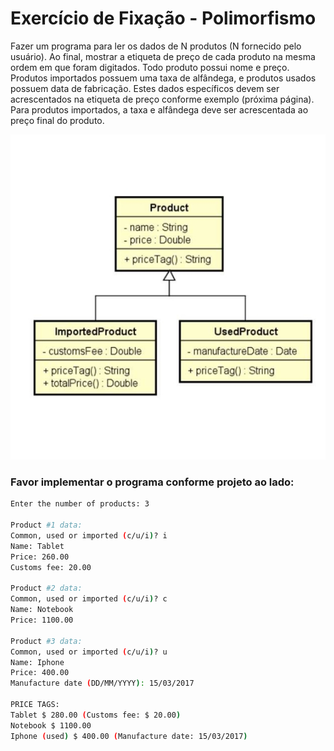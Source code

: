 # Exercício de Fixação - Polimorfismo

Fazer um programa para ler os dados de N produtos (N fornecido pelo usuário). Ao final, mostrar a etiqueta de preço de cada produto na mesma ordem em que foram digitados.
Todo produto possui nome e preço. Produtos importados possuem uma taxa de alfândega, e produtos usados possuem data de fabricação.
Estes dados específicos devem ser acrescentados na etiqueta de preço conforme exemplo (próxima página). Para produtos importados, a taxa e alfândega deve ser acrescentada ao preço final do produto.

![Diagrama de Classes](img.jpg)

### Favor implementar o programa conforme projeto ao lado:

```bash
Enter the number of products: 3

Product #1 data:
Common, used or imported (c/u/i)? i
Name: Tablet
Price: 260.00
Customs fee: 20.00

Product #2 data:
Common, used or imported (c/u/i)? c
Name: Notebook
Price: 1100.00

Product #3 data:
Common, used or imported (c/u/i)? u
Name: Iphone
Price: 400.00
Manufacture date (DD/MM/YYYY): 15/03/2017

PRICE TAGS:
Tablet $ 280.00 (Customs fee: $ 20.00)
Notebook $ 1100.00
Iphone (used) $ 400.00 (Manufacture date: 15/03/2017)
